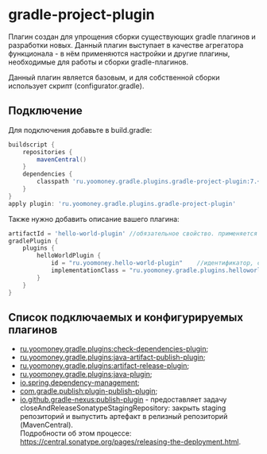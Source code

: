 # gradle-project-plugin

Плагин создан для упрощения сборки существующих gradle плагинов и разработки новых.
Данный плагин выступает в качестве агрегатора функционала - в нём применяются настройки и другие плагины, 
необходимые для работы и сборки gradle-плагинов.

Данный плагин является базовым, и для собственной сборки использует скрипт (configurator.gradle).

## Подключение
Для подключения добавьте в build.gradle:
```groovy
buildscript {
    repositories {
        mavenCentral()
    }
    dependencies {
        classpath 'ru.yoomoney.gradle.plugins.gradle-project-plugin:7.+'
    }
}
apply plugin: 'ru.yoomoney.gradle.plugins.gradle-project-plugin'
```

Также нужно добавить описание вашего плагина:
```groovy
artifactId = 'hello-world-plugin' //обязательное свойство. применяется для публикации и для создания ссылок на проект в github
gradlePlugin {
    plugins {
        helloWorldPlugin {
            id = "ru.yoomoney.hello-world-plugin"    //идентификатор, с помощью которого плагин можно подключать к проекту
            implementationClass = "ru.yoomoney.gradle.plugins.helloworld.HelloWorldPlugin"
        }
    }
}
```

## Список подключаемых и конфигурируемых плагинов
*  [ru.yoomoney.gradle.plugins:check-dependencies-plugin](https://github.com/yoomoney-gradle-plugins/check-dependencies-plugin);  
*  [ru.yoomoney.gradle.plugins:java-artifact-publish-plugin](https://github.com/yoomoney-gradle-plugins/java-artifact-publish-plugin);  
*  [ru.yoomoney.gradle.plugins:artifact-release-plugin](https://github.com/yoomoney-gradle-plugins/artifact-release-plugin);  
*  [ru.yoomoney.gradle.plugins:java-plugin](https://github.com/yoomoney-gradle-plugins/java-plugin);  
*  [io.spring.dependency-management](https://docs.spring.io/dependency-management-plugin/docs/current/reference/html/);
*  [com.gradle.publish:plugin-publish-plugin](https://docs.gradle.org/current/userguide/publishing_gradle_plugins.html);
*  [io.github.gradle-nexus:publish-plugin](https://github.com/gradle-nexus/publish-plugin) - предоставляет задачу closeAndReleaseSonatypeStagingRepository:
   закрыть staging репозиторий и выпустить артефакт в релизный репозиторий (MavenCentral).  
   Подробности об этом процессе: https://central.sonatype.org/pages/releasing-the-deployment.html.
